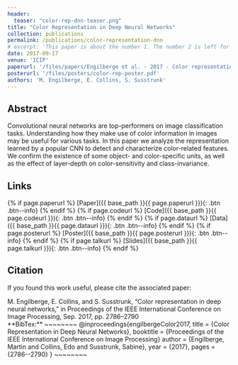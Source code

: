 ```yaml
---
header:
  teaser: "color-rep-dnn-teaser.png"
title: "Color Representation in Deep Neural Networks"
collection: publications
permalink: /publications/color-representation-dnn
# excerpt: 'This paper is about the number 1. The number 2 is left for future work.'
date: 2017-09-17
venue: 'ICIP'
paperurl: '/files/papers/Engilberge et al. - 2017 - Color representation in deep neural networks.pdf'
posterurl: '/files/posters/color-rep-poster.pdf'
authors: 'M. Engilberge, E. Collins, S. Susstrunk'
---
```

## Abstract

Convolutional neural networks are top-performers on image
classification tasks. Understanding how they make use of
color information in images may be useful for various tasks.
In this paper we analyze the representation learned by a popular CNN to detect and characterize color-related features.
We confirm the existence of some object- and color-specific
units, as well as the effect of layer-depth on color-sensitivity
and class-invariance.

## Links

{% if page.paperurl %} [Paper]({{ base_path }}{{ page.paperurl }}){: .btn .btn--info} {% endif %} {% if page.codeurl %} [Code]({{ base_path }}{{ page.codeurl }}){: .btn .btn--info} {% endif %} {% if page.dataurl %} [Data]({{ base_path }}{{ page.dataurl }}){: .btn .btn--info} {% endif %} {% if page.posterurl %} [Poster]({{ base_path }}{{ page.posterurl }}){: .btn .btn--info} {% endif %} {% if page.talkurl %} [Slides]({{ base_path }}{{ page.talkurl }}){: .btn .btn--info} {% endif %}

## Citation

If you found this work useful, please cite the associated paper:

<div class="notice--info">
M. Engilberge, E. Collins, and S. Susstrunk, “Color representation in deep neural networks,” in Proceedings of the IEEE International Conference on Image Processing, Sep. 2017, pp. 2786–2790
</div>

<div class="notice--info" markdown="1">
**BibTex:**
~~~~~~~~
@inproceedings{engilbergeColor2017,
  title = {Color Representation in Deep Neural Networks},
  booktitle = {Proceedings of the IEEE International Conference on Image Processing}
  author = {Engilberge, Martin and Collins, Edo and Susstrunk, Sabine},
  year = {2017},
  pages = {2786--2790}
}
~~~~~~~~
</div>

